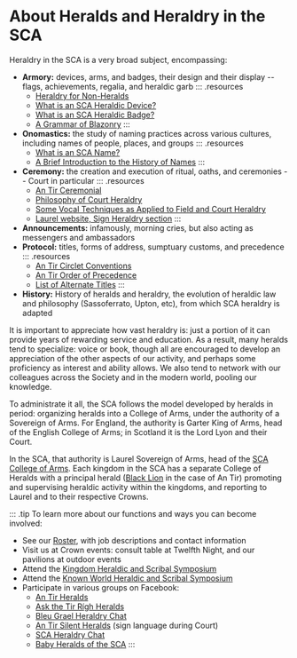 # About Heralds and Heraldry in the SCA

Heraldry in the SCA is a very broad subject, encompassing:

* __Armory:__ devices, arms, and badges, their design and their display -- flags, achievements, regalia, and heraldic garb
  ::: .resources
  * [Heraldry for Non-Heralds](http://heraldry.sca.org/armory/newprimer/)
  * [What is an SCA Heraldic Device?](http://heraldry.sca.org/armory/whatis/device.html)
  * [What is an SCA Heraldic Badge?](http://heraldry.sca.org/armory/whatis/badge.html)
  * [A Grammar of Blazonry](http://heraldry.sca.org/armory/bruce.html)
  :::
* __Onomastics:__ the study of naming practices across various cultures, including names of people, places, and groups
  ::: .resources
  * [What is an SCA Name?](http://heraldry.sca.org/armory/whatis/name.html)
  * [A Brief Introduction to the History of Names](http://heraldry.sca.org/names/namehist.html)
  :::
* __Ceremony:__ the creation and execution of ritual, oaths, and ceremonies -- Court in particular
  ::: .resources
  * [An Tir Ceremonial][ceremonial]
  * [Philosophy of Court Heraldry](http://heraldry.sca.org/voice/philosophyonherald.html)
  * [Some Vocal Techniques as Applied to Field and Court Heraldry](http://heraldry.sca.org/voice/vocaltech.html)
  * [Laurel website, Sign Heraldry section](http://heraldry.sca.org/signheraldry.html)
  :::
* __Announcements:__ infamously, morning cries, but also acting as messengers and ambassadors
* __Protocol:__ titles, forms of address, sumptuary customs, and precedence
  ::: .resources
  * [An Tir Circlet Conventions](/document/view/reference/circlets)
  * [An Tir Order of Precedence](https://op.antirheralds.org)
  * [List of Alternate Titles](http://heraldry.sca.org/titles.html)
  :::
* __History:__ History of heralds and heraldry, the evolution of heraldic law and philosophy (Sassoferrato, Upton, etc), from which SCA heraldry is adapted

It is important to appreciate how vast heraldry is: just a portion of it can provide years of rewarding service and education.  As a result, many heralds tend to specialize:  voice or book, though all are encouraged to develop an appreciation of the other aspects of our activity, and perhaps some proficiency as interest and ability allows.  We also tend to network with our colleagues across the Society and in the modern world, pooling our knowledge.

To administrate it all, the SCA follows the model developed by heralds in period: organizing heralds into a College of Arms, under the authority of a Sovereign of Arms.  For England, the authority is Garter King of Arms, head of the English College of Arms; in Scotland it is the Lord Lyon and their Court.

In the SCA, that authority is Laurel Sovereign of Arms, head of the [SCA College of Arms][coa].  Each kingdom in the SCA has a separate College of Heralds with a principal herald ([Black Lion][blacklion] in the case of An Tir) promoting and supervising heraldic activity within the kingdoms, and reporting to Laurel and to their respective Crowns.

::: .tip
To learn more about our functions and ways you can become involved:
* See our [Roster](/staff), with job descriptions and contact information
* Visit us at Crown events: consult table at Twelfth Night, and our pavilions at outdoor events
* Attend the [Kingdom Heraldic and Scribal Symposium](/symposium)
* Attend the [Known World Heraldic and Scribal Symposium](http://heraldry.sca.org/kwhss)
* Participate in various groups on Facebook:
  * [An Tir Heralds](https://www.facebook.com/groups/1466187777043480/)
  * [Ask the Tir Rígh Heralds](https://www.facebook.com/groups/526745464046453/)
  * [Bleu Grael Heraldry Chat](https://www.facebook.com/groups/bleugrealherald/)
  * [An Tir Silent Heralds](https://www.facebook.com/groups/517913661699466/) (sign language during Court)
  * [SCA Heraldry Chat](https://www.facebook.com/groups/SCAHeraldryChat/)
  * [Baby Heralds of the SCA](https://www.facebook.com/groups/458411554260838/)
:::

[blacklion]: /staff/office/black-lion
[ceremonial]: /ceremonial
[coa]: http://heraldry.sca.org
